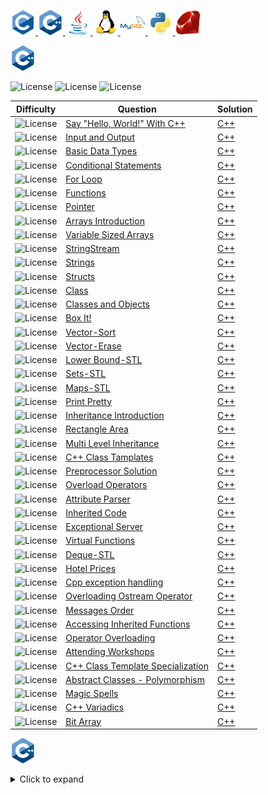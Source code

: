 

<p align="left"> <a href="https://www.cprogramming.com/" target="_blank" rel="noreferrer"> <img src="https://raw.githubusercontent.com/devicons/devicon/master/icons/c/c-original.svg" alt="c" width="40" height="40"/> </a> 
  <a href="https://www.w3schools.com/cpp/" target="_blank" rel="noreferrer"> <img src="https://raw.githubusercontent.com/devicons/devicon/master/icons/cplusplus/cplusplus-original.svg" alt="cplusplus" width="40" height="40"/> </a> 
  <a href="https://www.java.com" target="_blank" rel="noreferrer"> <img src="https://raw.githubusercontent.com/devicons/devicon/master/icons/java/java-original.svg" alt="java" width="40" height="40"/> </a> 
  <a href="https://www.linux.org/" target="_blank" rel="noreferrer"> <img src="https://raw.githubusercontent.com/devicons/devicon/master/icons/linux/linux-original.svg" alt="linux" width="40" height="40"/> </a> 
  <a href="https://www.mysql.com/" target="_blank" rel="noreferrer"> <img src="https://raw.githubusercontent.com/devicons/devicon/master/icons/mysql/mysql-original-wordmark.svg" alt="mysql" width="40" height="40"/> </a> 
  <a href="https://www.python.org" target="_blank" rel="noreferrer"> <img src="https://raw.githubusercontent.com/devicons/devicon/master/icons/python/python-original.svg" alt="python" width="40" height="40"/> </a> 
  <a href="https://www.ruby-lang.org/en/" target="" rel=""> <img src="https://raw.githubusercontent.com/devicons/devicon/master/icons/ruby/ruby-original.svg" alt="ruby" width="40" height="40"/> </a> </p>

<a href="https://github.com/ThreadedDev/HackerRank/blob/main/C%2B%2B/main.cpp"><img src="https://raw.githubusercontent.com/devicons/devicon/master/icons/cplusplus/cplusplus-original.svg" alt="GitHub Icon" height="40"></a>

![License](https://img.shields.io/badge/Easy-1BA94C)
![License](https://img.shields.io/badge/Medium-DB7100)
![License](https://img.shields.io/badge/Hard-D11534)

|Difficulty|Question|Solution|
|-|-|-|
| ![License](https://img.shields.io/badge/Easy-1BA94C)|[Say "Hello, World!" With C++](https://www.hackerrank.com/challenges/cpp-hello-world/problem?isFullScreen=true)|[C++](https://)
| ![License](https://img.shields.io/badge/Easy-1BA94C)|[Input and Output](https://www.hackerrank.com/challenges/cpp-input-and-output/problem?isFullScreen=true)|[C++](https://)
| ![License](https://img.shields.io/badge/Easy-1BA94C)|[Basic Data Types](https://www.hackerrank.com/challenges/c-tutorial-basic-data-types/problem?isFullScreen=true)|[C++](https://)
| ![License](https://img.shields.io/badge/Easy-1BA94C)|[Conditional Statements](https://www.hackerrank.com/challenges/c-tutorial-conditional-if-else/problem?isFullScreen=true)|[C++](https://)
| ![License](https://img.shields.io/badge/Easy-1BA94C)|[For Loop](https://www.hackerrank.com/challenges/c-tutorial-for-loop/problem?isFullScreen=true)|[C++](https://)
| ![License](https://img.shields.io/badge/Easy-1BA94C)|[Functions](https://www.hackerrank.com/challenges/c-tutorial-functions/problem?isFullScreen=true)|[C++](https://)
| ![License](https://img.shields.io/badge/Easy-1BA94C)|[Pointer](https://www.hackerrank.com/challenges/c-tutorial-pointer/problem?isFullScreen=true)|[C++](https://)
| ![License](https://img.shields.io/badge/Easy-1BA94C)|[Arrays Introduction](https://www.hackerrank.com/challenges/arrays-introduction/problem?isFullScreen=true)|[C++](https://)
| ![License](https://img.shields.io/badge/Easy-1BA94C)|[Variable Sized Arrays](https://www.hackerrank.com/challenges/variable-sized-arrays/problem?isFullScreen=true)|[C++](https://)
| ![License](https://img.shields.io/badge/Easy-1BA94C)|[StringStream](https://www.hackerrank.com/challenges/c-tutorial-stringstream/problem?isFullScreen=true)|[C++](https://)
| ![License](https://img.shields.io/badge/Easy-1BA94C)|[Strings](https://www.hackerrank.com/challenges/c-tutorial-strings/problem?isFullScreen=true)|[C++](https://)
| ![License](https://img.shields.io/badge/Easy-1BA94C)|[Structs](https://www.hackerrank.com/challenges/c-tutorial-struct/problem?isFullScreen=true)|[C++](https://)
| ![License](https://img.shields.io/badge/Easy-1BA94C)|[Class](https://www.hackerrank.com/challenges/c-tutorial-class/problem?isFullScreen=true)|[C++](https://)
| ![License](https://img.shields.io/badge/Easy-1BA94C)|[Classes and Objects](https://www.hackerrank.com/challenges/classes-objects/problem?isFullScreen=true)|[C++](https://)
| ![License](https://img.shields.io/badge/Easy-1BA94C)|[Box It!](https://www.hackerrank.com/challenges/box-it/problem?isFullScreen=true)|[C++](https://)
| ![License](https://img.shields.io/badge/Easy-1BA94C)|[Vector-Sort](https://www.hackerrank.com/challenges/vector-sort/problem?isFullScreen=true)|[C++](https://)
| ![License](https://img.shields.io/badge/Easy-1BA94C)|[Vector-Erase](https://www.hackerrank.com/challenges/vector-erase/problem?isFullScreen=true)|[C++](https://)
| ![License](https://img.shields.io/badge/Easy-1BA94C)|[Lower Bound-STL](https://www.hackerrank.com/challenges/cpp-lower-bound/problem?isFullScreen=true)|[C++](https://)
| ![License](https://img.shields.io/badge/Easy-1BA94C)|[Sets-STL](https://www.hackerrank.com/challenges/cpp-sets/problem?isFullScreen=true)|[C++](https://)
| ![License](https://img.shields.io/badge/Easy-1BA94C)|[Maps-STL](https://www.hackerrank.com/challenges/cpp-maps/problem?isFullScreen=true)|[C++](https://)
| ![License](https://img.shields.io/badge/Easy-1BA94C)|[Print Pretty](https://www.hackerrank.com/challenges/prettyprint/problem?isFullScreen=true)|[C++](https://)
| ![License](https://img.shields.io/badge/Easy-1BA94C)|[Inheritance Introduction](https://www.hackerrank.com/challenges/inheritance-introduction/problem?isFullScreen=true)|[C++](https://)
| ![License](https://img.shields.io/badge/Easy-1BA94C)|[Rectangle Area](https://www.hackerrank.com/challenges/rectangle-area/problem?isFullScreen=true)|[C++](https://)
| ![License](https://img.shields.io/badge/Easy-1BA94C)|[Multi Level Inheritance](https://www.hackerrank.com/challenges/multi-level-inheritance-cpp/problem?isFullScreen=true)|[C++](https://)
| ![License](https://img.shields.io/badge/Easy-1BA94C)|[C++ Class Tamplates](https://www.hackerrank.com/challenges/c-class-templates/problem?isFullScreen=true)|[C++](https://)
| ![License](https://img.shields.io/badge/Easy-1BA94C)|[Preprocessor Solution](https://www.hackerrank.com/challenges/preprocessor-solution/problem?isFullScreen=true)|[C++](https://)
| ![License](https://img.shields.io/badge/Easy-1BA94C)|[Overload Operators](https://www.hackerrank.com/challenges/overload-operators/problem?isFullScreen=true)|[C++](https://)
| ![License](https://img.shields.io/badge/Medium-DB7100)|[Attribute Parser](https://www.hackerrank.com/challenges/attribute-parser/problem?isFullScreen=true)|[C++](https://)
| ![License](https://img.shields.io/badge/Medium-DB7100)|[Inherited Code](https://www.hackerrank.com/challenges/inherited-code/problem?isFullScreen=true)|[C++](https://)
| ![License](https://img.shields.io/badge/Medium-DB7100)|[Exceptional Server](https://www.hackerrank.com/challenges/exceptional-server/problem?isFullScreen=true)|[C++](https://)
| ![License](https://img.shields.io/badge/Medium-DB7100)|[Virtual Functions](https://www.hackerrank.com/challenges/virtual-functions/problem?isFullScreen=true)|[C++](https://)
| ![License](https://img.shields.io/badge/Medium-DB7100)|[Deque-STL](https://www.hackerrank.com/challenges/deque-stl/problem?isFullScreen=true)|[C++](https://)
| ![License](https://img.shields.io/badge/Medium-DB7100)|[Hotel Prices](https://www.hackerrank.com/challenges/hotel-prices/problem?isFullScreen=true)|[C++](https://)
| ![License](https://img.shields.io/badge/Medium-DB7100)|[Cpp exception handling](https://www.hackerrank.com/challenges/cpp-exception-handling/problem?isFullScreen=true)|[C++](https://)
| ![License](https://img.shields.io/badge/Medium-DB7100)|[Overloading Ostream Operator](https://www.hackerrank.com/challenges/overloading-ostream-operator/problem?isFullScreen=true)|[C++](https://)
| ![License](https://img.shields.io/badge/Medium-DB7100)|[Messages Order](https://www.hackerrank.com/challenges/messages-order/problem?isFullScreen=true)|[C++](https://)
| ![License](https://img.shields.io/badge/Medium-DB7100)|[Accessing Inherited Functions](https://www.hackerrank.com/challenges/accessing-inherited-functions/problem?isFullScreen=true)|[C++](https://)
| ![License](https://img.shields.io/badge/Medium-DB7100)|[Operator Overloading](https://www.hackerrank.com/challenges/operator-overloading/problem?isFullScreen=true)|[C++](https://)
| ![License](https://img.shields.io/badge/Medium-DB7100)|[Attending Workshops](https://www.hackerrank.com/challenges/attending-workshops/problem?isFullScreen=true)|[C++](https://)
| ![License](https://img.shields.io/badge/Medium-DB7100)|[C++ Class Template Specialization](https://www.hackerrank.com/challenges/cpp-class-template-specialization/problem?isFullScreen=true)|[C++](https://)
| ![License](https://img.shields.io/badge/Hard-D11534)|[Abstract Classes - Polymorphism](https://www.hackerrank.com/challenges/abstract-classes-polymorphism/problem?isFullScreen=true)|[C++](https://)
| ![License](https://img.shields.io/badge/Hard-D11534)|[Magic Spells](https://www.hackerrank.com/challenges/magic-spells/problem?isFullScreen=true)|[C++](https://)
| ![License](https://img.shields.io/badge/Hard-D11534)|[C++ Variadics](https://www.hackerrank.com/challenges/cpp-variadics/problem?isFullScreen=true)|[C++](https://)
| ![License](https://img.shields.io/badge/Hard-D11534)|[Bit Array](https://www.hackerrank.com/challenges/bitset-1/problem?isFullScreen=true)|[C++](https://)


<a href="https://www.w3schools.com/cpp/" target="_blank" rel="noreferrer"> <img src="https://raw.githubusercontent.com/devicons/devicon/master/icons/cplusplus/cplusplus-original.svg" alt="cplusplus" width="40" height="40"/> </a>
<details>
<summary>Click to expand</summary> 
|text|text|text|
|text|text|text|
|text|text|text|
</details>

